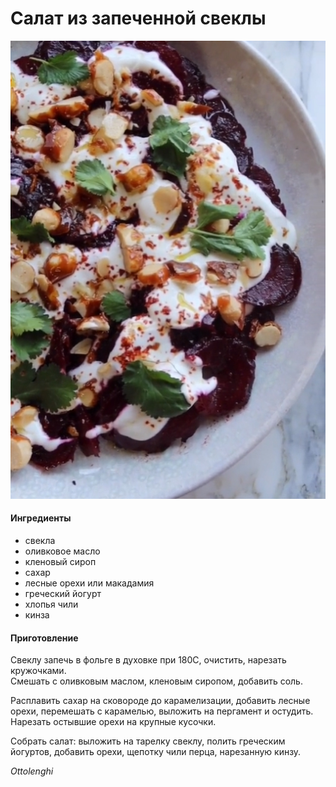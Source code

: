 # Салат из запеченной свеклы

![Салат из запеченной свеклы](../pics/beet-salad.jpg)

#### Ингредиенты

* свекла
* оливковое масло
* кленовый сироп
* сахар
* лесные орехи или макадамия
* греческий йогурт
* хлопья чили
* кинза

#### Приготовление

Свеклу запечь в фольге в духовке при 180С, очистить, нарезать кружочками.  
Смешать с оливковым маслом, кленовым сиропом, добавить соль.

Расплавить сахар на сковороде до карамелизации, добавить лесные орехи, перемешать с карамелью, выложить на пергамент и остудить. Нарезать остывшие орехи на крупные кусочки.

Собрать салат: выложить на тарелку свеклу, полить греческим йогуртов, добавить орехи, щепотку чили перца, нарезанную кинзу.

*Ottolenghi*
